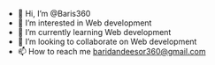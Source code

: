 - 👋 Hi, I’m @Baris360
- 👀 I’m interested in Web development 
- 🌱 I’m currently learning Web development 
- 💞️ I’m looking to collaborate on Web development 
- 📫 How to reach me baridandeesor360@gmail.com 

<!---
Baris360/Baris360 is a ✨ special ✨ repository because its `README.md` (this file) appears on your GitHub profile.
You can click the Preview link to take a look at your changes.
--->
